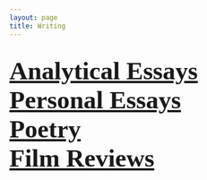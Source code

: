 ```yaml
---
layout: page
title: Writing
---
```


<div class="text-center">
  <br/>
  <a href="{{ '/analysis.md' | relative_url }}" style="font-size: 45px;font-family:'Verdana'"><b>Analytical Essays<b></a>
  <br/>
  <a href="{{ '/personalessays.md' | relative_url }}" style="font-size: 45px;font-family:'Verdana'"><b>Personal Essays<b></a>
  <br/>
  <a href="{{ '/poetry.md' | relative_url }}" style="font-size: 45px;font-family:'Verdana'"><b>Poetry<b></a>
  <br/>
  <a href="{{ '/filmreviews.md' | relative_url }}" style="font-size: 45px;font-family:'Verdana'"><b>Film Reviews<b></a>
</div>
